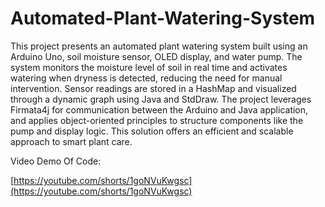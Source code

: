 # Automated-Plant-Watering-System

This project presents an automated plant watering system built using an Arduino Uno, soil moisture sensor, OLED display, and water pump. The system monitors the moisture level of soil in real time and activates watering when dryness is detected, reducing the need for manual intervention. Sensor readings are stored in a HashMap and visualized through a dynamic graph using Java and StdDraw. The project leverages Firmata4j for communication between the Arduino and Java application, and applies object-oriented principles to structure components like the pump and display logic. This solution offers an efficient and scalable approach to smart plant care.

Video Demo Of Code: 

[https://youtube.com/shorts/1goNVuKwgsc](https://youtube.com/shorts/1goNVuKwgsc)
